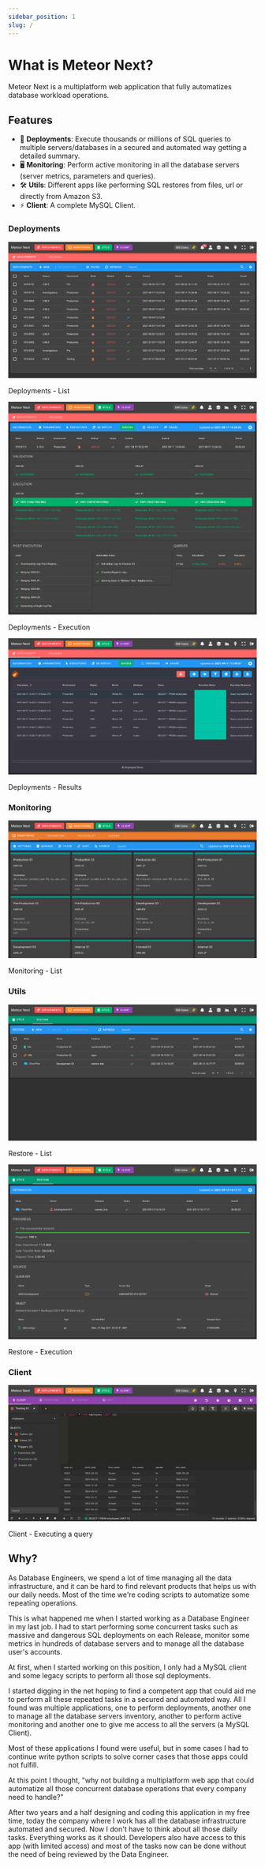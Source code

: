 ```yaml
---
sidebar_position: 1
slug: /
---
```


# What is Meteor Next?

Meteor Next is a multiplatform web application that fully automatizes database workload operations.

## Features

- 🚀 **Deployments**: Execute thousands or millions of SQL queries to multiple servers/databases in a secured and automated way getting a detailed summary.
- 🖥️ **Monitoring**: Perform active monitoring in all the database servers (server metrics, parameters and queries).
- 🛠️ **Utils**: Different apps like performing SQL restores from files, url or directly from Amazon S3.
- ⚡ **Client**: A complete MySQL Client.

### Deployments

![alt text](../../assets/deployments/deployments.png "Deployments - List")

<p style={{textAlign:"center", marginTop:"-10px"}}>Deployments - List</p>

![alt text](../../assets/deployments/execution.png "Deployments - Execution")

<p style={{textAlign:"center", marginTop:"-10px"}}>Deployments - Execution</p>

![alt text](../../assets/deployments/results.png "Deployments - Results")

<p style={{textAlign:"center", marginTop:"-10px"}}>Deployments - Results</p>

### Monitoring

![alt text](../../assets/monitoring/monitoring.png "Monitoring")

<p style={{textAlign:"center", marginTop:"-10px"}}>Monitoring - List</p>

### Utils

![alt text](../../assets/utils/restore/restore.png "Restore - List")

<p style={{textAlign:"center", marginTop:"-10px"}}>Restore - List</p>

![alt text](../../assets/utils/restore/restore-info-cloud.png "Restore - Information")

<p style={{textAlign:"center", marginTop:"-10px"}}>Restore - Execution</p>

### Client

![alt text](../../assets/client/client.png "Client")

<p style={{textAlign:"center", marginTop:"-10px"}}>Client - Executing a query</p>

## Why?

As Database Engineers, we spend a lot of time managing all the data infrastructure, and it can be hard to find relevant products that helps us with our daily needs. Most of the time we're coding scripts to automatize some repeating operations.

This is what happened me when I started working as a Database Engineer in my last job. I had to start performing some concurrent tasks such as massive and dangerous SQL deployments on each Release, monitor some metrics in hundreds of database servers and to manage all the database user's accounts.

At first, when I started working on this position, I only had a MySQL client and some legacy scripts to perform all those sql deployments.

I started digging in the net hoping to find a competent app that could aid me to perform all these repeated tasks in a secured and automated way. All I found was multiple applications, one to perform deployments, another one to manage all the database servers inventory, another to perform active monitoring and another one to give me access to all the servers (a MySQL Client).

Most of these applications I found were useful, but in some cases I had to continue write python scripts to solve corner cases that those apps could not fulfill.

At this point I thought, "why not building a multiplatform web app that could automatize all those concurrent database operations that every company need to handle?"

After two years and a half designing and coding this application in my free time, today the company where I work has all the database infrastructure automated and secured. Now I don't have to think about all those daily tasks. Everything works as it should. Developers also have access to this app (with limited access) and most of the tasks now can be done without the need of being reviewed by the Data Engineer.
